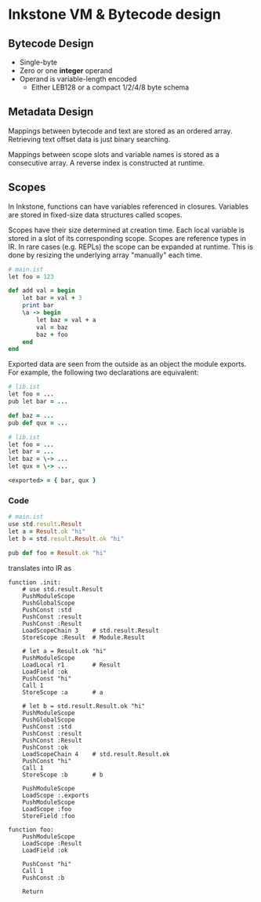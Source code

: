 # Inkstone VM & Bytecode design

## Bytecode Design

- Single-byte
- Zero or one **integer** operand
- Operand is variable-length encoded
  - Either LEB128 or a compact 1/2/4/8 byte schema

## Metadata Design

Mappings between bytecode and text are stored as an ordered array. Retrieving text offset data is just binary searching.

Mappings between scope slots and variable names is stored as a consecutive array. A reverse index is constructed at runtime.

## Scopes

In Inkstone, functions can have variables referenced in closures. Variables are stored in fixed-size data structures called scopes.

Scopes have their size determined at creation time. Each local variable is stored in a slot of its corresponding scope. Scopes are reference types in IR. In rare cases (e.g. REPLs) the scope can be expanded at runtime. This is done by resizing the underlying array "manually" each time.

```ruby
# main.ist
let foo = 123

def add val = begin
    let bar = val + 3
    print bar
    \a -> begin
        let baz = val + a
        val = baz
        baz + foo
    end
end
```

Exported data are seen from the outside as an object the module exports. For example, the following two declarations are equivalent:

```ruby
# lib.ist
let foo = ...
pub let bar = ...

def baz = ...
pub def qux = ...
```

```ruby
# lib.ist
let foo = ...
let bar = ...
let baz = \-> ...
let qux = \-> ...

<exported> = { bar, qux }
```

### Code

```ruby
# main.ist
use std.result.Result
let a = Result.ok "hi"
let b = std.result.Result.ok "hi"

pub def foo = Result.ok "hi"
```

translates into IR as

```
function .init:
    # use std.result.Result
    PushModuleScope
    PushGlobalScope
    PushConst :std
    PushConst :result
    PushConst :Result
    LoadScopeChain 3    # std.result.Result
    StoreScope :Result  # Module.Result

    # let a = Result.ok "hi"
    PushModuleScope
    LoadLocal r1        # Result
    LoadField :ok
    PushConst "hi"
    Call 1
    StoreScope :a       # a

    # let b = std.result.Result.ok "hi"
    PushModuleScope
    PushGlobalScope
    PushConst :std
    PushConst :result
    PushConst :Result
    PushConst :ok
    LoadScopeChain 4    # std.result.Result.ok
    PushConst "hi"
    Call 1
    StoreScope :b       # b

    PushModuleScope
    LoadScope :.exports
    PushModuleScope
    LoadScope :foo
    StoreField :foo

function foo:
    PushModuleScope
    LoadScope :Result
    LoadField :ok

    PushConst "hi"
    Call 1
    PushConst :b

    Return

```
